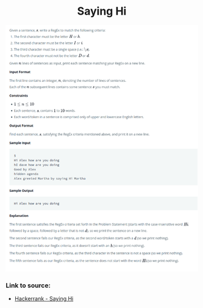 <h1 align="center">Saying Hi</h1>

![alt text](https://raw.githubusercontent.com/matthew01lokiet/Github-repos-images/main/Other/Regex/VqKFEOma_o.png)

### Link to source: 
- <a href="https://www.hackerrank.com/challenges/saying-hi/problem">Hackerrank - Saying Hi</a>

